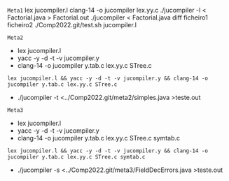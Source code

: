 `Meta1`
lex jucompiler.l
clang-14 -o jucompiler lex.yy.c
./jucompiler -l < Factorial.java > Factorial.out
./jucompiler < Factorial.java
diff ficheiro1 ficheiro2
./Comp2022.git/test.sh jucompiler.l

`Meta2`

- lex jucompiler.l
- yacc -y -d -t -v jucompiler.y
- clang-14 -o jucompiler y.tab.c lex.yy.c STree.c

`lex jucompiler.l && yacc -y -d -t -v jucompiler.y && clang-14 -o jucompiler y.tab.c lex.yy.c STree.c`

- ./jucompiler -t <../Comp2022.git/meta2/simples.java >teste.out

`Meta3`

- lex jucompiler.l
- yacc -y -d -t -v jucompiler.y
- clang-14 -o jucompiler y.tab.c lex.yy.c STree.c symtab.c

`lex jucompiler.l && yacc -y -d -t -v jucompiler.y && clang-14 -o jucompiler y.tab.c lex.yy.c STree.c symtab.c`

- ./jucompiler -s <../Comp2022.git/meta3/FieldDecErrors.java >teste.out